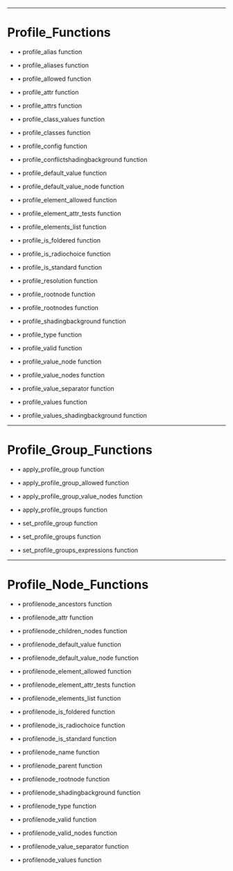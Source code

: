 

---

# Profile_Functions

- • profile_alias function

- • profile_aliases function

- • profile_allowed function

- • profile_attr function

- • profile_attrs function

- • profile_class_values function

- • profile_classes function

- • profile_config function

- • profile_conflictshadingbackground function

- • profile_default_value function

- • profile_default_value_node function

- • profile_element_allowed function

- • profile_element_attr_tests function

- • profile_elements_list function

- • profile_is_foldered function

- • profile_is_radiochoice function

- • profile_is_standard function

- • profile_resolution function

- • profile_rootnode function

- • profile_rootnodes function

- • profile_shadingbackground function

- • profile_type function

- • profile_valid function

- • profile_value_node function

- • profile_value_nodes function

- • profile_value_separator function

- • profile_values function

- • profile_values_shadingbackground function



---

# Profile_Group_Functions

- • apply_profile_group function

- • apply_profile_group_allowed function

- • apply_profile_group_value_nodes function

- • apply_profile_groups function

- • set_profile_group function

- • set_profile_groups function

- • set_profile_groups_expressions function



---

# Profile_Node_Functions

- • profilenode_ancestors function

- • profilenode_attr function

- • profilenode_children_nodes function

- • profilenode_default_value function

- • profilenode_default_value_node function

- • profilenode_element_allowed function

- • profilenode_element_attr_tests function

- • profilenode_elements_list function

- • profilenode_is_foldered function

- • profilenode_is_radiochoice function

- • profilenode_is_standard function

- • profilenode_name function

- • profilenode_parent function

- • profilenode_rootnode function

- • profilenode_shadingbackground function

- • profilenode_type function

- • profilenode_valid function

- • profilenode_valid_nodes function

- • profilenode_value_separator function

- • profilenode_values function